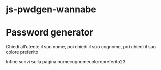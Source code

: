 # js-pwdgen-wannabe

# Password generator

Chiedi all’utente il suo nome, poi chiedi il suo cognome, poi chiedi il suo colore preferito

Infine scrivi sulla pagina nomecognomecolorepreferito23
